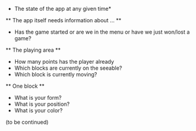 - The state of the app at any given time\*

** The app itself needs information about ... **

- Has the game started or are we in the menu or have we just won/lost a game?

** The playing area **

- How many points has the player already
- Which blocks are currently on the seeable?
- Which block is currently moving?

** One block **

- What is your form?
- What is your position?
- What is your color?

(to be continued)
